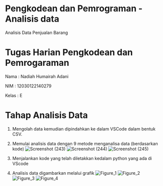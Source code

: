 # Pengkodean dan Pemrograman - Analisis data
Analisis Data Penjualan Barang

# Tugas Harian Pengkodean dan Pemrogaraman
Nama : Nadiah Humairah Adani

NIM : 12030122140279

Kelas : E

# Tahap Analisis Data
1. Mengolah data kemudian dipindahkan ke dalam VSCode dalam bentuk CSV.

2. Memulai analisis data dengan 9 metode menganalisa data (berdasarkan kode)
![Screenshot (243)](https://github.com/NadiahHumairahAdani/AnalisisDataPenjualanBarang/assets/167257717/25a0877a-136e-4e20-b80f-2875fe700fcc)
![Screenshot (244)](https://github.com/NadiahHumairahAdani/AnalisisDataPenjualanBarang/assets/167257717/2a0274e7-d257-41fd-becf-40749e206ebc)
![Screenshot (245)](https://github.com/NadiahHumairahAdani/AnalisisDataPenjualanBarang/assets/167257717/feea24fb-25c1-4448-9b6a-92229b551f82)
3. Menjalankan kode yang telah diletakkan kedalam python yang ada di VScode

4. Analisis data digambarkan melalui grafik
![Figure_1](https://github.com/NadiahHumairahAdani/AnalisisDataPenjualanBarang/assets/167257717/52c69ce7-bc8c-464e-82c8-03d3e6411adc)
![Figure_2](https://github.com/NadiahHumairahAdani/AnalisisDataPenjualanBarang/assets/167257717/df4bd4bf-220d-447b-89f7-e00bf95f6b98)
![Figure_3](https://github.com/NadiahHumairahAdani/AnalisisDataPenjualanBarang/assets/167257717/319e6be4-c60b-495b-88ea-36616ebee580)
![Figure_4](https://github.com/NadiahHumairahAdani/AnalisisDataPenjualanBarang/assets/167257717/e453ab47-35e6-4a72-932f-ed7c67d15a59)
